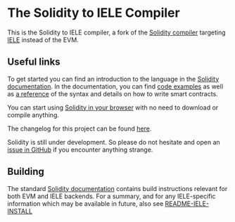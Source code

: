 # The Solidity to IELE Compiler

This is the Solidity to IELE compiler, a fork of the [Solidity compiler](https://github.com/ethereum/solidity) targeting [IELE](https://github.com/runtimeverification/iele-semantics) instead of the EVM. 

## Useful links
To get started you can find an introduction to the language in the [Solidity documentation](https://solidity.readthedocs.org). In the documentation, you can find [code examples](https://solidity.readthedocs.io/en/latest/solidity-by-example.html) as well as [a reference](https://solidity.readthedocs.io/en/latest/solidity-in-depth.html) of the syntax and details on how to write smart contracts.

You can start using [Solidity in your browser](http://remix.ethereum.org) with no need to download or compile anything.

The changelog for this project can be found [here](https://github.com/ethereum/solidity/blob/develop/Changelog.md).

Solidity is still under development. So please do not hesitate and open an [issue in GitHub](https://github.com/ethereum/solidity/issues) if you encounter anything strange.

## Building
The standard [Solidity documentation](https://solidity.readthedocs.io/en/latest/installing-solidity.html#building-from-source) contains build instructions relevant for both EVM and IELE backends. 
For a summary, and for any IELE-specific information which may be available in future, also see [README-IELE-INSTALL](README-IELE-INSTALL.md)
